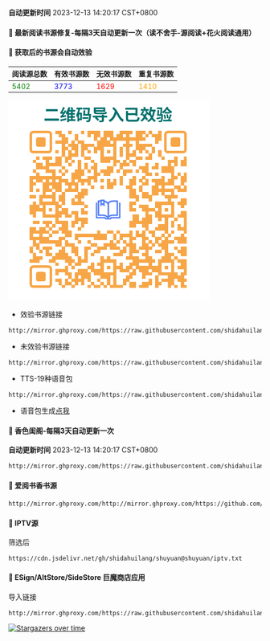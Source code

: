**自动更新时间** 2023-12-13 14:20:17 CST+0800
#### 🚩 最新阅读书源修复-每隔3天自动更新一次（读不舍手-源阅读+花火阅读通用）
#### 🚩 获取后的书源会自动效验

<!-- 更新位置开始 -->
| 阅读源总数 | 有效书源数 | 无效书源数 | 重复书源数 |
|------------|------------|------------|--------------|
| <span style="color:green;">5402</span> | <span style="color:blue;">3773</span> | <span style="color:red;">1629</span> | <span style="color:orange;">1410</span> |
<!-- 更新位置结束 -->
![shuyuan.png](icons/shuyuan.png)
- 效验书源链接
```
http://mirror.ghproxy.com/https://raw.githubusercontent.com/shidahuilang/shuyuan/shuyuan/good.json
```
- 未效验书源链接
```
http://mirror.ghproxy.com/https://raw.githubusercontent.com/shidahuilang/shuyuan/shuyuan/book.json
```
- TTS-19种语音包
```
http://mirror.ghproxy.com/https://raw.githubusercontent.com/shidahuilang/shuyuan/shuyuan/tts.json
```
- 语音包生成[点我](https://tts.dalang.eu.org/)

#### 🚩 香色闺阁-每隔3天自动更新一次

**自动更新时间** 2023-12-13 14:20:17 CST+0800
 
 ``` bash
http://mirror.ghproxy.com/https://raw.githubusercontent.com/shidahuilang/shuyuan/shuyuan/xsreader/new/resources.txt
 ```
#### 🚩 爱阅书香书源
 ``` bash
http://mirror.ghproxy.com/http://mirror.ghproxy.com/https://github.com/shidahuilang/shuyuan/raw/main/aiyueshuxiang.ibs
 ```

#### 🚩 IPTV源
筛选后
 ```
https://cdn.jsdelivr.net/gh/shidahuilang/shuyuan@shuyuan/iptv.txt
 ```
#### 🚩 ESign/AltStore/SideStore 巨魔商店应用
导入链接
```
http://mirror.ghproxy.com/https://raw.githubusercontent.com/shidahuilang/shuyuan/shuyuan/ipa.json
```
[![Stargazers over time](https://starchart.cc/shidahuilang/shuyuan.svg)](https://starchart.cc/shidahuilang/shuyuan)
